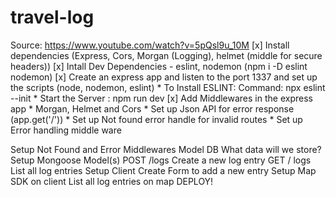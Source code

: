 # travel-log
Source: https://www.youtube.com/watch?v=5pQsl9u_10M
[x] Install dependencies (Express, Cors, Morgan (Logging), helmet (middle for secure headers))
[x] Intall Dev Dependencies - eslint, nodemon (npm i -D eslint nodemon)
[x] Create an express app and listen to the port 1337 and set up the scripts (node, nodemon, eslint)
    * To Install ESLINT: Command: npx eslint --init
    * Start the Server : npm run dev
[x] Add Middlewares in the express app 
    * Morgan, Helmet and Cors
    * Set up Json API for error response (app.get('/'))
    * Set up Not found error handle for invalid routes
    * Set up Error handling middle ware

Setup Not Found and Error Middlewares
Model DB
What data will we store?
Setup Mongoose Model(s)
POST /logs
Create a new log entry
GET / logs
List all log entries
Setup Client
Create Form to add a new entry
Setup Map SDK on client
List all log entries on map
DEPLOY!